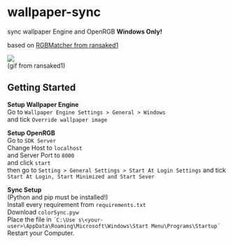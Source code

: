 # wallpaper-sync

sync wallpaper Engine and OpenRGB **Windows Only!**   

based on [RGBMatcher from ransaked1](https://github.com/ransaked1/RGBMatcher)   

![](https://github.com/ransaked1/RGBMatcher/blob/master/RGBMaker.gif)   
(gif from ransaked1)   

   
## Getting Started
**Setup Wallpaper Engine**   
Go to ```Wallpaper Engine Settings > General > Windows```   
and tick ```Override wallpaper image```    
   
**Setup OpenRGB**   
Go to ```SDK Server```   
Change Host to ```localhost```   
and Server Port to ```8000```   
and click ```start```   
then go to ```Setting > General Settings > Start At Login Settings```
and tick ```Start At Login, Start Minimized and Start Sever```

**Sync Setup**   
(Python and pip must be installed!)   
Install every requirement from ```requirements.txt```   
Download ```colorSync.pyw```   
Place the file in ```´C:\Use s\<your-user>\AppData\Roaming\Microsoft\Windows\Start Menu\Programs\Startup´```   
Restart your Computer.   
